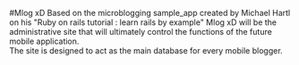 #Mlog xD 
Based on the microblogging sample_app created by Michael Hartl on his "Ruby on rails tutorial : learn rails by example"
Mlog xD will be the administrative site that will ultimately control the functions of the future mobile
application.  
The site is designed to act as the main database for every mobile blogger.